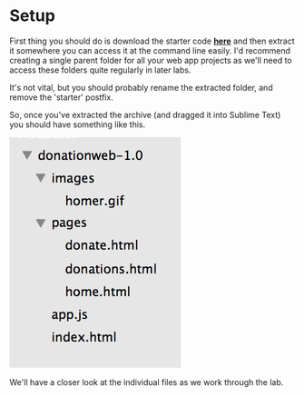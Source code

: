 
# Setup

First thing you should do is download the starter code **[here](../zips/donationweb-1.0.starter.zip)** and then extract it somewhere you can access it at the command line easily. I'd recommend creating a single parent folder for all your web app projects as we'll need to access these folders quite regularly in later labs. 

It's not vital, but you should probably rename the extracted folder, and remove the 'starter' postfix.

So, once you've extracted the archive (and dragged it into Sublime Text) you should have something like this.

![](../images/donationweb-1.0.start.png)

We'll have a closer look at the individual files as we work through the lab.
